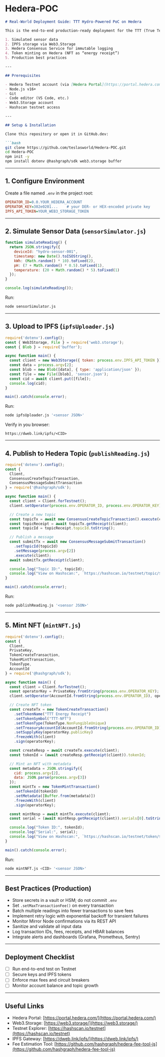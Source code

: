 # Hedera-POC 

````markdown
# Real‑World Deployment Guide: TTT Hydro‑Powered PoC on Hedera

This is the end‑to‑end production‑ready deployment for the TTT (True Tesla Technologies) hydro‑powered IoT proof of concept. It covers:

1. Simulated sensor data  
2. IPFS storage via Web3.Storage  
3. Hedera Consensus Service for immutable logging  
4. Token minting on Hedera (NFT as “energy receipt”)  
5. Production best practices  

---

## Prerequisites

- Hedera Testnet account (via [Hedera Portal](https://portal.hedera.com/register))  
- Node.js v16+  
- Git  
- Code editor (VS Code, etc.)  
- Web3.Storage account  
- Hashscan testnet access  

---

## Setup & Installation

Clone this repository or open it in GitHub.dev:

```bash
git clone https://github.com/teslasworld/Hedera-POC.git
cd Hedera-POC
npm init -y
npm install dotenv @hashgraph/sdk web3.storage buffer
````

---

## 1. Configure Environment

Create a file named `.env` in the project root:

```ini
OPERATOR_ID=0.0.YOUR_HEDERA_ACCOUNT
OPERATOR_KEY=302e0201...    # your DER- or HEX-encoded private key
IPFS_API_TOKEN=YOUR_WEB3_STORAGE_TOKEN
```

---

## 2. Simulate Sensor Data (`sensorSimulator.js`)

```js
function simulateReading() {
  return JSON.stringify({
    deviceId: "hydro-sensor-001",
    timestamp: new Date().toISOString(),
    kWh: (Math.random() * 10).toFixed(2),
    pH: (7 + Math.random() * 0.5).toFixed(1),
    temperature: (20 + Math.random() * 5).toFixed(1)
  });
}

console.log(simulateReading());
```

Run:

```bash
node sensorSimulator.js
```

---

## 3. Upload to IPFS (`ipfsUploader.js`)

```js
require('dotenv').config();
const { Web3Storage, File } = require('web3.storage');
const { Blob } = require('buffer');

async function main() {
  const client = new Web3Storage({ token: process.env.IPFS_API_TOKEN });
  const data = process.argv[2];
  const blob = new Blob([data], { type: 'application/json' });
  const file = new File([blob], 'sensor.json');
  const cid = await client.put([file]);
  console.log(cid);
}

main().catch(console.error);
```

Run:

```bash
node ipfsUploader.js '<sensor JSON>'
```

Verify in you browser:

```
https://dweb.link/ipfs/<CID>
```

---

## 4. Publish to Hedera Topic (`publishReading.js`)

```js
require('dotenv').config();
const {
  Client,
  ConsensusCreateTopicTransaction,
  ConsensusMessageSubmitTransaction
} = require('@hashgraph/sdk');

async function main() {
  const client = Client.forTestnet();
  client.setOperator(process.env.OPERATOR_ID, process.env.OPERATOR_KEY);

  // Create a new topic
  const topicTx = await new ConsensusCreateTopicTransaction().execute(client);
  const topicReceipt = await topicTx.getReceipt(client);
  const topicId = topicReceipt.topicId.toString();

  // Publish a message
  const submitTx = await new ConsensusMessageSubmitTransaction()
    .setTopicId(topicId)
    .setMessage(process.argv[2])
    .execute(client);
  await submitTx.getReceipt(client);

  console.log("Topic ID:", topicId);
  console.log("View on Hashscan:", `https://hashscan.io/testnet/topic/${topicId}`);
}

main().catch(console.error);
```

Run:

```bash
node publishReading.js '<sensor JSON>'
```

---

## 5. Mint NFT (`mintNFT.js`)

```js
require('dotenv').config();
const {
  Client,
  PrivateKey,
  TokenCreateTransaction,
  TokenMintTransaction,
  TokenType,
  AccountId
} = require('@hashgraph/sdk');

async function main() {
  const client = Client.forTestnet();
  const operatorKey = PrivateKey.fromString(process.env.OPERATOR_KEY);
  client.setOperator(AccountId.fromString(process.env.OPERATOR_ID), operatorKey);

  // Create NFT token
  const createTx = new TokenCreateTransaction()
    .setTokenName("TTT Energy Receipt")
    .setTokenSymbol("TTT-NFT")
    .setTokenType(TokenType.NonFungibleUnique)
    .setTreasuryAccountId(AccountId.fromString(process.env.OPERATOR_ID))
    .setSupplyKey(operatorKey.publicKey)
    .freezeWith(client)
    .sign(operatorKey);

  const createResp = await createTx.execute(client);
  const tokenId = (await createResp.getReceipt(client)).tokenId;

  // Mint an NFT with metadata
  const metadata = JSON.stringify({
    cid: process.argv[2],
    data: JSON.parse(process.argv[3])
  });
  const mintTx = new TokenMintTransaction()
    .setTokenId(tokenId)
    .setMetadata([Buffer.from(metadata)])
    .freezeWith(client)
    .sign(operatorKey);

  const mintResp = await mintTx.execute(client);
  const serial = (await mintResp.getReceipt(client)).serials[0].toString();

  console.log("Token ID:", tokenId);
  console.log("Serial:", serial);
  console.log("View on Hashscan:", `https://hashscan.io/testnet/token/${tokenId}?serial=${serial}`);
}

main().catch(console.error);
```

Run:

```bash
node mintNFT.js <CID> '<sensor JSON>'
```

---

## Best Practices (Production)

* Store secrets in a vault or HSM; do not commit `.env`
* Set `.setMaxTransactionFee()` on every transaction
* Batch multiple readings into fewer transactions to save fees
* Implement retry logic with exponential backoff for transient failures
* Monitor Mirror Node confirmations via its REST API
* Sanitize and validate all input data
* Log transaction IDs, fees, receipts, and HBAR balances
* Integrate alerts and dashboards (Grafana, Prometheus, Sentry)

---

## Deployment Checklist

* [ ] Run end-to-end test on Testnet
* [ ] Secure keys and IPFS tokens
* [ ] Enforce max fees and circuit breakers
* [ ] Monitor account balance and topic growth

---

## Useful Links

* Hedera Portal: [https://portal.hedera.com/](https://portal.hedera.com/)
* Web3.Storage: [https://web3.storage/](https://web3.storage/)
* Testnet Explorer: [https://hashscan.io/testnet](https://hashscan.io/testnet)
* IPFS Gateway: [https://dweb.link/ipfs/](https://dweb.link/ipfs/)
* Fee Estimation Tool: [https://github.com/hashgraph/hedera-fee-tool-js](https://github.com/hashgraph/hedera-fee-tool-js)


